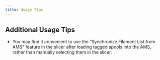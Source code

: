 ```yaml
---
title: Usage Tips
---
```

## Additional Usage Tips

- You may find it convenient to use the “Synchronize Filament List from AMS” feature in the slicer after loading tagged spools into the AMS, rather than manually selecting them in the slicer.
